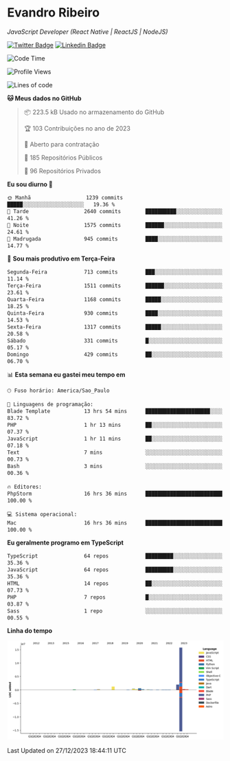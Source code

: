# Evandro **Ribeiro**

*JavaScript Developer (React Native | ReactJS | NodeJS)*

[![Twitter Badge](https://img.shields.io/badge/-@ribeiroevandro-201B2D?style=flat-square&labelColor=201B2D&logo=twitter&logoColor=white&link=https://twitter.com/ribeiroevandro)](https://twitter.com/ribeiroevandro) 
[![Linkedin Badge](https://img.shields.io/badge/-Evandro%20Ribeiro-201B2D?style=flat-square&logo=Linkedin&logoColor=white&link=https://www.linkedin.com/in/ribeiroevandro)](https://www.linkedin.com/in/ribeiroevandro) 


<!--START_SECTION:waka-->
![Code Time](http://img.shields.io/badge/Code%20Time-3%2C613%20hrs%204%20mins-blue)

![Profile Views](http://img.shields.io/badge/Visualizac%C3%B5es%20do%20perfil-0-blue)

![Lines of code](https://img.shields.io/badge/Desde%20o%20Hello%20World%20eu%20escrevi-21.4%20million%20linhas%20de%20c%C3%B3digo-blue)

**🐱 Meus dados no GitHub** 

> 📦 223.5 kB Usado no armazenamento do GitHub 
 > 
> 🏆 103 Contribuições no ano de 2023
 > 
> 💼 Aberto para contratação
 > 
> 📜 185 Repositórios Públicos 
 > 
> 🔑 96 Repositórios Privados 
 > 
**Eu sou diurno 🐤** 

```text
🌞 Manhã                  1239 commits        █████░░░░░░░░░░░░░░░░░░░░   19.36 % 
🌆 Tarde                  2640 commits        ██████████░░░░░░░░░░░░░░░   41.26 % 
🌃 Noite                  1575 commits        ██████░░░░░░░░░░░░░░░░░░░   24.61 % 
🌙 Madrugada              945 commits         ████░░░░░░░░░░░░░░░░░░░░░   14.77 % 
```
📅 **Sou mais produtivo em Terça-Feira** 

```text
Segunda-Feira            713 commits         ███░░░░░░░░░░░░░░░░░░░░░░   11.14 % 
Terça-Feira              1511 commits        ██████░░░░░░░░░░░░░░░░░░░   23.61 % 
Quarta-Feira             1168 commits        █████░░░░░░░░░░░░░░░░░░░░   18.25 % 
Quinta-Feira             930 commits         ████░░░░░░░░░░░░░░░░░░░░░   14.53 % 
Sexta-Feira              1317 commits        █████░░░░░░░░░░░░░░░░░░░░   20.58 % 
Sábado                   331 commits         █░░░░░░░░░░░░░░░░░░░░░░░░   05.17 % 
Domingo                  429 commits         ██░░░░░░░░░░░░░░░░░░░░░░░   06.70 % 
```


📊 **Esta semana eu gastei meu tempo em** 

```text
🕑︎ Fuso horário: America/Sao_Paulo

💬 Linguagens de programação: 
Blade Template           13 hrs 54 mins      █████████████████████░░░░   83.72 % 
PHP                      1 hr 13 mins        ██░░░░░░░░░░░░░░░░░░░░░░░   07.37 % 
JavaScript               1 hr 11 mins        ██░░░░░░░░░░░░░░░░░░░░░░░   07.18 % 
Text                     7 mins              ░░░░░░░░░░░░░░░░░░░░░░░░░   00.73 % 
Bash                     3 mins              ░░░░░░░░░░░░░░░░░░░░░░░░░   00.36 % 

🔥 Editores: 
PhpStorm                 16 hrs 36 mins      █████████████████████████   100.00 % 

💻 Sistema operacional: 
Mac                      16 hrs 36 mins      █████████████████████████   100.00 % 
```

**Eu geralmente programo em TypeScript** 

```text
TypeScript               64 repos            █████████░░░░░░░░░░░░░░░░   35.36 % 
JavaScript               64 repos            █████████░░░░░░░░░░░░░░░░   35.36 % 
HTML                     14 repos            ██░░░░░░░░░░░░░░░░░░░░░░░   07.73 % 
PHP                      7 repos             █░░░░░░░░░░░░░░░░░░░░░░░░   03.87 % 
Sass                     1 repo              ░░░░░░░░░░░░░░░░░░░░░░░░░   00.55 % 
```



**Linha do tempo**

![Lines of Code chart](https://raw.githubusercontent.com/ribeiroevandro/ribeiroevandro/main/assets/bar_graph.png)


 Last Updated on 27/12/2023 18:44:11 UTC
<!--END_SECTION:waka-->
